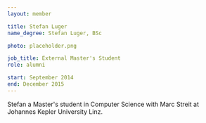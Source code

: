 ```yaml
---
layout: member

title: Stefan Luger
name_degree: Stefan Luger, BSc

photo: placeholder.png

job_title: External Master's Student
role: alumni

start: September 2014
end: December 2015
---
```

Stefan a Master's student in Computer Science with Marc Streit at Johannes Kepler University Linz.